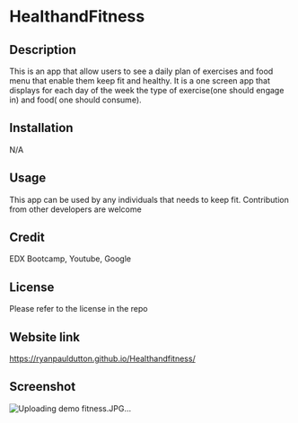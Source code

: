 # HealthandFitness

## Description
This is an app that allow users to see a daily plan of exercises and food menu that enable them keep fit and healthy. It is a one screen app that displays for each day of the week the type of exercise(one should engage in) and food( one should consume).

## Installation
N/A

## Usage
This app can be used by any individuals that needs to keep fit. Contribution from other developers are welcome

## Credit
EDX Bootcamp, Youtube, Google

## License
Please refer to the license in the repo

## Website link

https://ryanpauldutton.github.io/Healthandfitness/


## Screenshot
![Uploading demo fitness.JPG…]()
